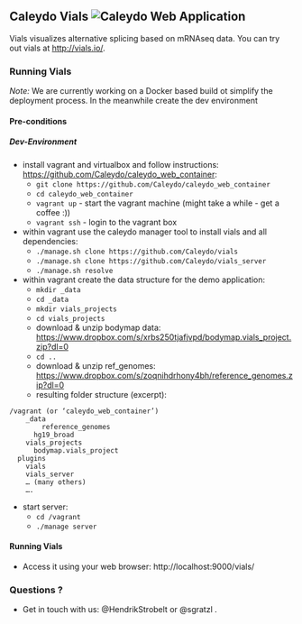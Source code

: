 ## Caleydo Vials ![Caleydo Web Application](https://img.shields.io/badge/Caleydo%20Web-Application-4daf4a.svg)

Vials visualizes alternative splicing based on mRNAseq data. You can try out vials at http://vials.io/.

### Running Vials

*Note:* We are currently working on a Docker based build ot simplify the deployment process. In the meanwhile create the dev environment

#### Pre-conditions

##### Dev-Environment
- install vagrant and virtualbox and follow instructions: https://github.com/Caleydo/caleydo_web_container:
    - `git clone https://github.com/Caleydo/caleydo_web_container`
    - `cd caleydo_web_container`
    - `vagrant up` - start the vagrant machine (might take a while - get a coffee :))
    - `vagrant ssh` - login to the vagrant box
- within vagrant use the caleydo manager tool to install vials and all dependencies:
    - `./manage.sh clone https://github.com/Caleydo/vials` 
    - `./manage.sh clone https://github.com/Caleydo/vials_server`
    - `./manage.sh resolve`
- within vagrant create the data structure for the demo application:
    - `mkdir _data`
    - `cd _data`
    - `mkdir vials_projects`
    - `cd vials_projects`
    - download & unzip bodymap data: https://www.dropbox.com/s/xrbs250tjafjvpd/bodymap.vials_project.zip?dl=0
    - `cd ..`
    - download & unzip ref_genomes: https://www.dropbox.com/s/zoqnihdrhony4bh/reference_genomes.zip?dl=0
    - resulting folder structure (excerpt):
```
/vagrant (or ‘caleydo_web_container’)
	_data
		reference_genomes
      hg19_broad
    vials_projects
      bodymap.vials_project
  plugins
    vials
    vials_server
    … (many others)
	….
```
- start server:
    - `cd /vagrant`
    - `./manage server`

#### Running Vials
* Access it using your web browser: http://localhost:9000/vials/

### Questions ?
 * Get in touch with us: @HendrikStrobelt or @sgratzl .


